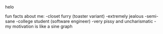 helo

fun facts about me:
-closet furry (toaster variant)
-extremely jealous
-semi-sane
-college student (software engineer)
-very pissy and uncharismatic
-my motivation is like a sine graph
